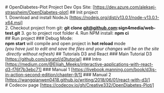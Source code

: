 # OpenDiabetes-Plot
Project Dev Ops Site: [https://dev.azure.com/aleksej-strassheim/OpenDiabetes-plot]
## Init project
1. Download and install NodeJs [https://nodejs.org/dist/v13.0.1/node-v13.0.1-x64.msi]
2. Checkout project from git: __git clone git@github.com:sign4media/web-test.git__
3. go to project root folder
4. Run NPM install: __npm ci__
## Run project
### Debug Mode: 
__npm start__ will compile and open project in __hot reload__ mode 
_(you have just to edit and save the files and your changes will be on the site directly without refresh)_
## Tutorials D3 and React
### Main Tutorial D3
[https://github.com/sgratzl/d3tutorial]
### Intro
[https://medium.com/@Elijah_Meeks/interactive-applications-with-react-d3-f76f7b3ebc71]
### Manual 1
[https://livebook.manning.com/book/d3js-in-action-second-edition/chapter-9/1]
### Manual 2
[https://wangqianwen0418.github.io/writing/2018/06/01/react-with-d3/]
# Codecov page
[https://codecov.io/gh/Creative332/OpenDiabetes-Plot/]
